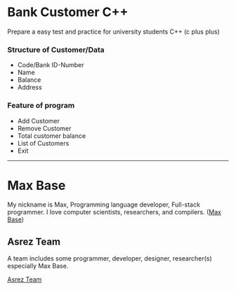# Bank Customer C++

Prepare a easy test and practice for university students C++ (c plus plus)
 
### Structure of Customer/Data

- Code/Bank ID-Number
- Name
- Balance
- Address

### Feature of program

- Add Customer
- Remove Customer
- Total customer balance
- List of Customers
- Exit

---------

# Max Base

My nickname is Max, Programming language developer, Full-stack programmer. I love computer scientists, researchers, and compilers. ([Max Base](https://maxbase.org/))

## Asrez Team

A team includes some programmer, developer, designer, researcher(s) especially Max Base.

[Asrez Team](https://www.asrez.com/)

